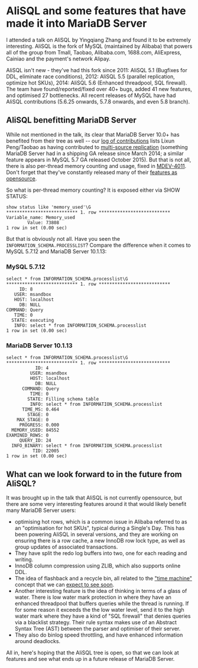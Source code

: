 # AliSQL and some features that have made it into MariaDB Server

I attended a talk on AliSQL by Yingqiang Zhang and found it to be extremely interesting. AliSQL is the fork of MySQL (maintained by Alibaba) that powers all of the group from Tmall, Taobao, Alibaba.com, 1688.com, AliExpress, Cainiao and the payment's network Alipay. 

AliSQL isn't new - they've had this fork since 2011: AliSQL 5.1 (Bugfixes for DDL, eliminate race conditions), 2012: AliSQL 5.5 (parallel replication, optimize hot SKUs), 2014: AliSQL 5.6 (Enhanced threadpool, SQL firewall). The team have found/reported/fixed over 40+ bugs, added 41 new features, and optimised 27 bottlenecks. All recent releases of MySQL have had AliSQL contributions (5.6.25 onwards, 5.7.8 onwards, and even 5.8 branch).

## AliSQL benefitting MariaDB Server
While not mentioned in the talk, its clear that MariaDB Server 10.0+ has benefited from their tree as well -- our [log of contributions](https://mariadb.com/kb/en/mariadb/log-of-mariadb-contributions/) lists Lixun Peng/Taobao as having contributed to [multi-source replication](https://mariadb.com/kb/en/mariadb/multi-source-replication/) (something MariaDB Server had in a shipping GA release since March 2014; a similar feature appears in MySQL 5.7 GA released October 2015). But that is not all, there is also per-thread memory counting and usage, fixed in [MDEV-4011](https://jira.mariadb.org/browse/MDEV-4011). Don't forget that they've constantly released many of their [features as opensource](http://mysql.taobao.org/index.php?title=Patch_source_code).

So what is per-thread memory counting? It is exposed either via SHOW STATUS:

	show status like 'memory_used'\G
	*************************** 1. row ***************************
	Variable_name: Memory_used
			Value: 73808
	1 row in set (0.00 sec)

But that is obviously not all. Have you seen the `INFORMATION_SCHEMA.PROCESSLIST`? Compare the difference when it comes to MySQL 5.7.12 and MariaDB Server 10.1.13:

### MySQL 5.7.12
	select * from INFORMATION_SCHEMA.processlist\G
	*************************** 1. row ***************************
		 ID: 8
	   USER: msandbox
	   HOST: localhost
		 DB: NULL
	COMMAND: Query
	   TIME: 0
	  STATE: executing
	   INFO: select * from INFORMATION_SCHEMA.processlist
	1 row in set (0.00 sec)

### MariaDB Server 10.1.13
	select * from INFORMATION_SCHEMA.processlist\G
	*************************** 1. row ***************************
			   ID: 4
			 USER: msandbox
			 HOST: localhost
			   DB: NULL
		  COMMAND: Query
			 TIME: 0
			STATE: Filling schema table
			 INFO: select * from INFORMATION_SCHEMA.processlist
		  TIME_MS: 0.464
			STAGE: 0
		MAX_STAGE: 0
		 PROGRESS: 0.000
	  MEMORY_USED: 84552
	EXAMINED_ROWS: 0
		 QUERY_ID: 24
	  INFO_BINARY: select * from INFORMATION_SCHEMA.processlist
			  TID: 22005
	1 row in set (0.00 sec)

## What can we look forward to in the future from AliSQL?
It was brought up in the talk that AliSQL is not currently opensource, but there are some very interesting features around it that would likely benefit many MariaDB Server users:

* optimising hot rows, which is a common issue in Alibaba referred to as an "optimisation for hot SKUs", typical during a Single's Day. This has been powering AliSQL in several versions, and they are working on ensuring there is a row cache, a new InnoDB row lock type, as well as group updates of associated transactions.
* They have split the redo log buffers into two, one for each reading and writing.
* InnoDB column compression using ZLIB, which also supports online DDL.
* The idea of flashback and a recycle bin, all related to the ["time machine"](https://drive.google.com/open?id=0B7HE7L1OgKJFeGFISElYODh2NEk) concept that we can [expect to see soon](http://www.bytebot.net/blog/archives/2016/04/14/mariadb-berlin-meetup-notes-slides).
* Another interesting feature is the idea of thinking in terms of a glass of water. There is low water mark protection in where they have an enhanced threadpool that buffers queries while the thread is running. If for some reason it exceeds the the low water level, send it to the high water mark where they have a kind of "SQL firewall" that denies queries via a blacklist strategy. Their rule syntax makes use of an Abstract Syntax Tree (AST) between the parser and optimiser of their server.
* They also do binlog speed throttling, and have enhanced information around deadlocks.

All in, here's hoping that the AliSQL tree is open, so that we can look at features and see what ends up in a future release of MariaDB Server.